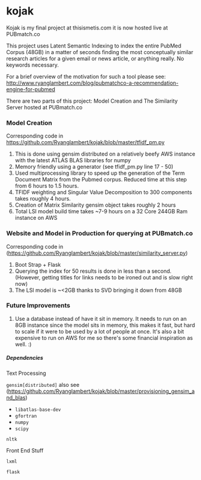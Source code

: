 # kojak

Kojak is my final project at thisismetis.com it is now hosted live at PUBmatch.co

This project uses Latent Semantic Indexing to index the entire PubMed Corpus (48GB) in a matter of seconds finding the most conceptually similar research articles for a given email or news article, or anything really.  No keywords necessary.

For a brief overview of the motivation for such a tool please see: http://www.ryanglambert.com/blog/pubmatchco-a-recommendation-engine-for-pubmed

There are two parts of this project: Model Creation and The Similarity Server hosted at PUBmatch.co

### Model Creation

Corresponding code in https://github.com/Ryanglambert/kojak/blob/master/tfidf_pm.py

1. This is done using gensim distributed on a relatively beefy AWS instance with the latest ATLAS BLAS libraries for numpy
1. Memory friendly using a generator (see tfidf_pm.py line 17 - 50)
1. Used multiprocessing library to speed up the generation of the Term Document Matrix from the Pubmed corpus.  Reduced time at this step from 6 hours to 1.5 hours. 
1. TFIDF weighting and Singular Value Decomposition to 300 components takes roughly 4 hours.  
1. Creation of Matrix Similarity gensim object takes roughly 2 hours
1. Total LSI model build time takes ~7-9 hours on a 32 Core 244GB Ram instance on AWS

### Website and Model in Production for querying at PUBmatch.co

Corresponding code in (https://github.com/Ryanglambert/kojak/blob/master/similarity_server.py)

1. Boot Strap + Flask
1. Querying the index for 50 results is done in less than a second.  (However, getting titles for links needs to be ironed out and is slow right now)
1. The LSI model is ~<2GB thanks to SVD bringing it down from 48GB


### Future Improvements

1. Use a database instead of have it sit in memory.  It needs to run on an 8GB instance since the model sits in memory, this makes it fast, but hard to scale if it were to be used by a lot of people at once. It's also a bit expensive to run on AWS for me so there's some financial inspiration as well.  :)

##### Dependencies

Text Processing

`gensim[distributed]`   also see (https://github.com/Ryanglambert/kojak/blob/master/provisioning_gensim_and_blas)
  - `libatlas-base-dev`
  - `gfortran`
  - `numpy`
  - `scipy`

`nltk`

Front End Stuff

`lxml`

`flask`


